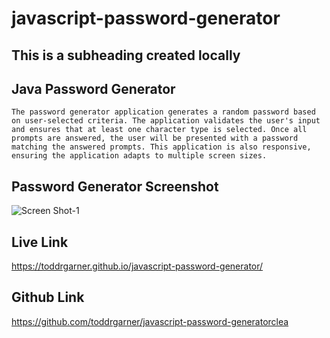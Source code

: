 # javascript-password-generator

## This is a subheading created locally

## Java Password Generator

```
The password generator application generates a random password based on user-selected criteria. The application validates the user's input and ensures that at least one character type is selected. Once all prompts are answered, the user will be presented with a password matching the answered prompts. This application is also responsive, ensuring the application adapts to multiple screen sizes.
```

## Password Generator Screenshot

![Screen Shot-1](https://user-images.githubusercontent.com/110719370/185781417-5c814733-9879-4303-b292-0ae56b6fea05.png)

## Live Link
https://toddrgarner.github.io/javascript-password-generator/

## Github Link
https://github.com/toddrgarner/javascript-password-generatorclea